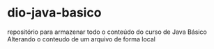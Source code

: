# dio-java-basico
repositório para armazenar todo o conteúdo do curso de Java Básico
Alterando o conteudo de um arquivo de forma local

